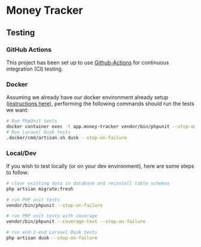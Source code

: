 # Money Tracker
## Testing

### GitHub Actions
This project has been set up to use [Github-Actions](https://github.com/jdenoc/money-tracker/actions) for continuous integration (CI) testing.

### Docker
Assuming we already have our docker environment already setup ([instructions here](SETUP-DOCKER.md)), performing the following commands should run the tests we want:
```bash
# Run PhpUnit tests
docker container exec -t app.money-tracker vendor/bin/phpunit --stop-on-failure
# Run Laravel Dusk tests
.docker/cmd/artisan.sh dusk --stop-on-failure
```

### Local/Dev
If you wish to test locally (or on your dev environment), here are some steps to follow:
```bash
# clear existing data in database and reinstall table schemas
php artsian migrate:fresh

# run PHP unit tests
vendor/bin/phpunit --stop-on-failure

# run PHP unit tests with coverage
vendor/bin/phpunit --coverage-text --stop-on-failure

# run end-2-end Laravel Dusk tests
php artisan dusk --stop-on-failure
```